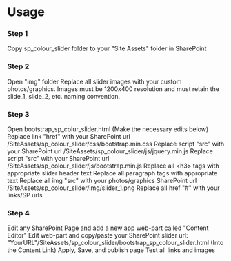 
# Usage
### Step 1
Copy sp_colour_slider folder to your "Site Assets" folder in SharePoint

### Step 2
Open "img" folder
Replace all slider images with your custom photos/graphics. Images must be 1200x400 resolution and must retain the slide_1, slide_2, etc. naming convention.

### Step 3
Open bootstrap_sp_colur_slider.html (Make the necessary edits below)
Replace link "href" with your SharePoint url /SiteAssets/sp_colour_slider/css/bootstrap.min.css
Replace script "src" with your SharePoint url /SiteAssets/sp_colour_slider/js/jquery.min.js
Replace script "src" with your SharePoint url /SiteAssets/sp_colour_slider/js/bootstrap.min.js
Replace all \<h3\> tags with appropriate slider header text
Replace all paragraph tags with appropriate text
Replace all img "src" with your photos/graphics SharePoint url /SiteAssets/sp_colour_slider/img/slider_1.png
Replace all href "#" with your links/SP urls

### Step 4 
Edit any SharePoint Page and add a new app web-part called "Content Editor"
Edit web-part and copy/paste your SharePoint slider url: "YourURL"/SiteAssets/sp_colour_slider/bootstrap_sp_colour_slider.html (Into the Content Link)
Apply, Save, and publish page
Test all links and images
